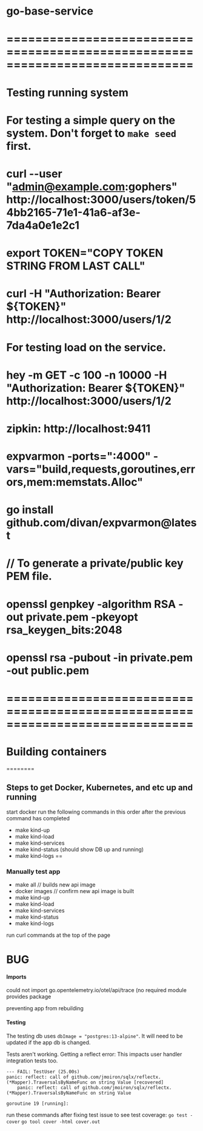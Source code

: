# go-base-service

# ==============================================================================
# Testing running system

# For testing a simple query on the system. Don't forget to `make seed` first.
# curl --user "admin@example.com:gophers" http://localhost:3000/users/token/54bb2165-71e1-41a6-af3e-7da4a0e1e2c1
# export TOKEN="COPY TOKEN STRING FROM LAST CALL"
# curl -H "Authorization: Bearer ${TOKEN}" http://localhost:3000/users/1/2

# For testing load on the service.
# hey -m GET -c 100 -n 10000 -H "Authorization: Bearer ${TOKEN}" http://localhost:3000/users/1/2
# zipkin: http://localhost:9411
# expvarmon -ports=":4000" -vars="build,requests,goroutines,errors,mem:memstats.Alloc"

# go install github.com/divan/expvarmon@latest

# // To generate a private/public key PEM file.
# openssl genpkey -algorithm RSA -out private.pem -pkeyopt rsa_keygen_bits:2048
# openssl rsa -pubout -in private.pem -out public.pem

# ==============================================================================
# Building containers

========
## Steps to get Docker, Kubernetes, and etc up and running
start docker
run the following commands in this order after the previous command has completed

* make kind-up
* make kind-load
* make kind-services
* make kind-status (should show DB up and running)
* make kind-logs
==
### Manually test app
* make all // builds new api image
* docker images // confirm new api image is built
* make kind-up
* make kind-load
* make kind-services
* make kind-status
* make kind-logs

run curl commands
at the top of the page

# BUG
#### Imports
could not import go.opentelemetry.io/otel/api/trace (no required module provides package

preventing app from rebuilding

#### Testing
The testing db uses `dbImage = "postgres:13-alpine"`.
It will need to be updated if the app db is changed.

Tests aren't working. Getting a reflect error:
This impacts user handler integration tests too.
```
--- FAIL: TestUser (25.00s)
panic: reflect: call of github.com/jmoiron/sqlx/reflectx.(*Mapper).TraversalsByNameFunc on string Value [recovered]
	panic: reflect: call of github.com/jmoiron/sqlx/reflectx.(*Mapper).TraversalsByNameFunc on string Value

goroutine 19 [running]:
```

run these commands after fixing test issue to see test coverage:
`go test -cover`
`go tool cover -html cover.out`